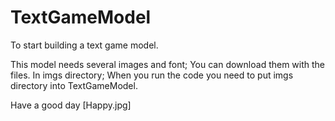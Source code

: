 # TextGameModel
To start building a text game model.
 
 This model needs several images and font;
 You can download them with the files. In imgs directory;
When you run the code you need to put imgs directory into TextGameModel.

Have a good day
[Happy.jpg]